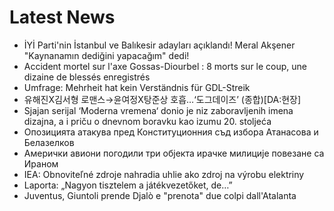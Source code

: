 # Latest News
-  İYİ Parti'nin İstanbul ve Balıkesir adayları açıklandı! Meral Akşener "Kaynanamın dediğini yapacağım" dedi!
-  Accident mortel sur l'axe Gossas-Diourbel : 8 morts sur le coup, une dizaine de blessés enregistrés
-  Umfrage: Mehrheit hat kein Verständnis für GDL-Streik
-  유해진X김서형 로맨스→윤여정X탕준상 호흡…‘도그데이즈’ (종합)[DA:현장]
-  Sjajan serijal ‘Moderna vremena‘ donio je niz zaboravljenih imena dizajna, a i priču o dnevnom boravku kao izumu 20. stoljeća
-  Опозицията атакува пред Конституционния съд избора Атанасова и Белазелков
-  Амерички авиони погодили три објекта ирачке милиције повезане са Ираном
-  IEA: Obnoviteľné zdroje nahradia uhlie ako zdroj na výrobu elektriny
-  Laporta: „Nagyon tisztelem a játékvezetőket, de…”
-  Juventus, Giuntoli prende Djalò e "prenota" due colpi dall'Atalanta
